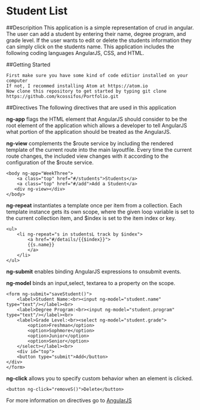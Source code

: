 # Student List

##Descripition 
This application is a simple representation of crud in angular. The user can add a student by entering their name, degree program, and grade level. If the user wants to edit or delete the students information they can simply click on the students name. This application includes the following coding languages AngularJS, CSS, and HTML.

##Getting Started
```
First make sure you have some kind of code editior installed on your computer
If not, I recommed installing Atom at https://atom.io
Now clone this repository to get started by typing git clone https://github.com/kcossifos/Portfolio.git
```

##Directives
The following directives that are used in this application

**ng-app** flags the HTML element that AngularJS should consider to be the root element of the application which allows a developer to tell AngularJS what portion of the application should be treated as the AngularJS.

**ng-view** complements the $route service by including the rendered template of the current route into the main layoutfile. Every time the current route changes, the included view changes with it according to the configuration of the $route service.

```
<body ng-app="WeekThree">
	<a class="top" href="#/students">Students</a>
	<a class="top" href="#/add">Add a Student</a>
   <div ng-view></div>
</body>
```

**ng-repeat** instantiates a template once per item from a collection. Each template instance gets its own scope, where the given loop variable is set to the current collection item, and $index is set to the item index or key.

```
<ul>
	<li ng-repeat="s in studentsL track by $index">
		<a href="#/details/{{$index}}">
		{{s.name}}
		</a>
	</li>
</ul>
```
**ng-submit** enables binding AngularJS expressions to onsubmit events.

**ng-model** binds an input,select, textarea to a property on the scope.
```
<form ng-submit="saveStudent()">
	<label>Student Name:<br><input ng-model="student.name" type="text"/></label><br>
	<label>Degree Program:<br><input ng-model="student.program" type="text"/></label><br>
	<label>Grade Level:<br><select ng-model="student.grade">
		<option>Freshman</option>
		<option>Sophmore</option>
		<option>Junior</option>
		<option>Senior</option>
	</select></label><br>
	<div id="top">
	<button type="submit">Add</button>
</div>
</form>
```

**ng-click** allows you to specify custom behavior when an element is clicked.
```
<button ng-click="removeS()">Delete</button>
```

For more information on directives go to [AngularJS](https://docs.angularjs.org/tutorial)




